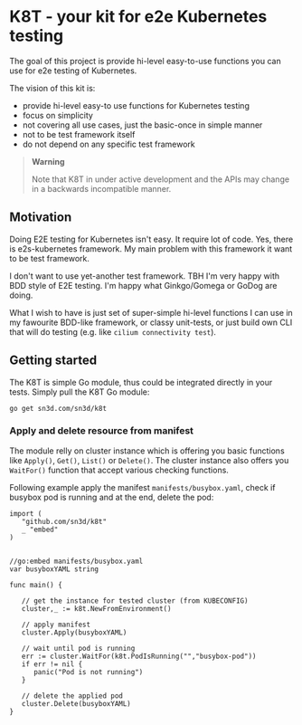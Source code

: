 # K8T - your kit for e2e Kubernetes testing

The goal of this project is provide hi-level easy-to-use functions you can 
use for e2e testing of Kubernetes.

The vision of this kit is:

 - provide hi-level easy-to use functions for Kubernetes testing
 - focus on simplicity
 - not covering all use cases, just the basic-once in simple manner
 - not to be test framework itself
 - do not depend on any specific test framework

> **Warning**
>
> Note that K8T in under active development and the APIs may change 
> in a backwards incompatible manner.

## Motivation

Doing E2E testing for Kubernetes isn't easy. It require lot of code. Yes, 
there is e2s-kubernetes framework. My main problem with this framework it
want to be test framework. 

I don't want to use yet-another test framework. TBH I'm very happy with BDD 
style of E2E testing. I'm happy what Ginkgo/Gomega or GoDog are doing. 

What I wish to have is just set of super-simple hi-level functions I can use 
in my fawourite BDD-like framework, or classy unit-tests, or just build
own CLI that will do testing (e.g. like `cilium connectivity test`).

## Getting started

The K8T is simple Go module, thus could be integrated directly in your 
tests. Simply pull the K8T Go module:

```
go get sn3d.com/sn3d/k8t
```

### Apply and delete resource from manifest

The module relly on cluster instance which is offering you basic functions like
`Apply()`, `Get()`, `List()` or `Delete()`. The cluster instance also offers you
`WaitFor()` function that accept various checking functions.

Following example apply the manifest `manifests/busybox.yaml`, check if busybox 
pod is running and at the end, delete the pod:

```
import (
   "github.com/sn3d/k8t"
   _ "embed"
)


//go:embed manifests/busybox.yaml
var busyboxYAML string

func main() {
   
   // get the instance for tested cluster (from KUBECONFIG)
   cluster,_ := k8t.NewFromEnvironment()

   // apply manifest
   cluster.Apply(busyboxYAML)

   // wait until pod is running
   err := cluster.WaitFor(k8t.PodIsRunning("","busybox-pod"))
   if err != nil {
      panic("Pod is not running")
   }

   // delete the applied pod
   cluster.Delete(busyboxYAML)
}
```
